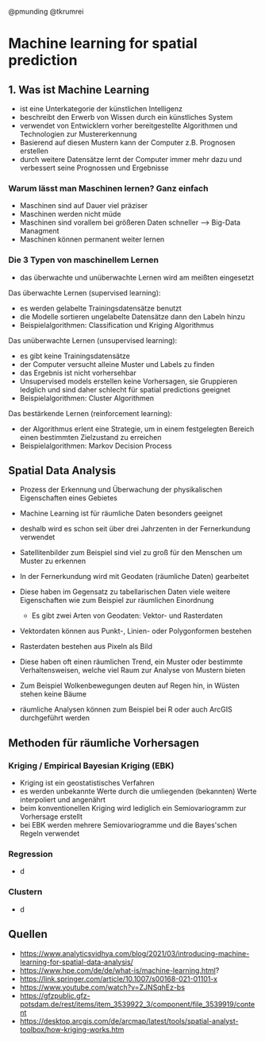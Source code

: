 @pmunding @tkrumrei

# Machine learning for spatial prediction
## 1. Was ist Machine Learning
  - ist eine Unterkategorie der künstlichen Intelligenz
  - beschreibt den Erwerb von Wissen durch ein künstliches System
  - verwendet von Entwicklern vorher bereitgestellte Algorithmen und Technologien zur Mustererkennung
  - Basierend auf diesen Mustern kann der Computer z.B. Prognosen erstellen
  - durch weitere Datensätze lernt der Computer immer mehr dazu und verbessert seine Prognossen und Ergebnisse

### Warum lässt man Maschinen lernen? Ganz einfach
  - Maschinen sind auf Dauer viel präziser
  - Maschinen werden nicht müde 
  - Maschinen sind vorallem bei größeren Daten schneller --> Big-Data Managment
  - Maschinen können permanent weiter lernen 

### Die 3 Typen von maschinellem Lernen
  - das überwachte und unüberwachte Lernen wird am meißten eingesetzt

Das überwachte Lernen (supervised learning):
  - es werden gelabelte Trainingsdatensätze benutzt
  - die Modelle sortieren ungelabelte Datensätze dann den Labeln hinzu
  - Beispielalgorithmen: Classification und Kriging Algorithmus

Das unüberwachte Lernen (unsupervised learning):
  - es gibt keine Trainingsdatensätze
  - der Computer versucht alleine Muster und Labels zu finden
  - das Ergebnis ist nicht vorhersehbar
  - Unsupervised models erstellen keine Vorhersagen, sie Gruppieren ledglich und sind daher schlecht für spatial predictions geeignet
  - Beispielalgorithmen: Cluster Algorithmen

Das bestärkende Lernen (reinforcement learning):
  - der Algorithmus erlent eine Strategie, um in einem festgelegten Bereich einen bestimmten Zielzustand zu erreichen
  - Beispielalgorithmen: Markov Decision Process

## Spatial Data Analysis
  - Prozess der Erkennung und Überwachung der physikalischen Eigenschaften eines Gebietes
  - Machine Learning ist für räumliche  Daten besonders geeignet 
  - deshalb wird es schon seit über drei Jahrzenten in der Fernerkundung verwendet
  - Satellitenbilder zum Beispiel sind viel zu groß für den Menschen um Muster zu erkennen 
  - In der Fernerkundung wird mit Geodaten (räumliche Daten) gearbeitet 
  - Diese haben im Gegensatz zu tabellarischen Daten viele weitere Eigenschaften wie zum Beispiel zur räumlichen Einordnung
    - Es gibt zwei Arten von Geodaten: Vektor- und Rasterdaten 

- Vektordaten können aus Punkt-, Linien- oder Polygonformen bestehen
- Rasterdaten bestehen aus Pixeln als Bild 

- Diese haben oft einen räumlichen Trend, ein Muster oder bestimmte  Verhaltensweisen, welche viel Raum zur Analyse von Mustern bieten
- Zum Beispiel Wolkenbewegungen deuten auf Regen hin, in Wüsten stehen keine Bäume
- räumliche Analysen können zum Beispiel bei R oder auch ArcGIS durchgeführt werden

## Methoden für räumliche Vorhersagen
### Kriging / Empirical Bayesian Kriging (EBK)
- Kriging ist ein geostatistisches Verfahren
- es werden unbekannte Werte durch die umliegenden (bekannten) Werte interpoliert und angenährt
- beim konventionellen Kriging wird lediglich ein Semiovariogramm zur Vorhersage erstellt
- bei EBK werden mehrere Semiovariogramme und die Bayes'schen Regeln verwendet

### Regression 
- d

### Clustern 
- d

## Quellen
- https://www.analyticsvidhya.com/blog/2021/03/introducing-machine-learning-for-spatial-data-analysis/
- https://www.hpe.com/de/de/what-is/machine-learning.html?
- https://link.springer.com/article/10.1007/s00168-021-01101-x
- https://www.youtube.com/watch?v=ZJNSqhEz-bs
- https://gfzpublic.gfz-potsdam.de/rest/items/item_3539922_3/component/file_3539919/content
- https://desktop.arcgis.com/de/arcmap/latest/tools/spatial-analyst-toolbox/how-kriging-works.htm





